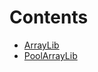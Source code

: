 

# Contents
- [ArrayLib](ArrayLib.sol/library.ArrayLib.md)
- [PoolArrayLib](PoolArrayLib.sol/library.PoolArrayLib.md)

